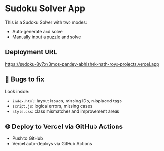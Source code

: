# Sudoku Solver App

This is a Sudoku Solver with two modes:

- Auto-generate and solve
- Manually input a puzzle and solve

## Deployment URL
https://sudoku-8y7xv3mos-pandey-abhishek-nath-roys-projects.vercel.app

## 🚧 Bugs to fix

Look inside:

- `index.html`: layout issues, missing IDs, misplaced tags
- `script.js`: logical errors, missing cases
- `style.css`: class mismatches and improvement areas

## 🌐 Deploy to Vercel via GitHub Actions

- Push to GitHub
- Vercel auto-deploys via GitHub Actions
